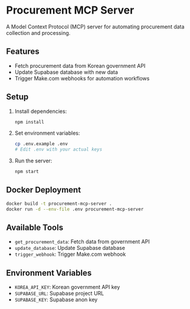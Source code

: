 # Procurement MCP Server

A Model Context Protocol (MCP) server for automating procurement data collection and processing.

## Features

- Fetch procurement data from Korean government API
- Update Supabase database with new data
- Trigger Make.com webhooks for automation workflows

## Setup

1. Install dependencies:
   ```bash
   npm install
   ```

2. Set environment variables:
   ```bash
   cp .env.example .env
   # Edit .env with your actual keys
   ```

3. Run the server:
   ```bash
   npm start
   ```

## Docker Deployment

```bash
docker build -t procurement-mcp-server .
docker run -d --env-file .env procurement-mcp-server
```

## Available Tools

- `get_procurement_data`: Fetch data from government API
- `update_database`: Update Supabase database
- `trigger_webhook`: Trigger Make.com webhook

## Environment Variables

- `KOREA_API_KEY`: Korean government API key
- `SUPABASE_URL`: Supabase project URL
- `SUPABASE_KEY`: Supabase anon key